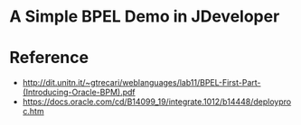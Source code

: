 # A Simple BPEL Demo in JDeveloper 



# Reference

- http://dit.unitn.it/~gtrecari/weblanguages/lab11/BPEL-First-Part-(Introducing-Oracle-BPM).pdf
- https://docs.oracle.com/cd/B14099_19/integrate.1012/b14448/deployproc.htm